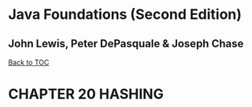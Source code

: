 # **Java Foundations (Second Edition)**
## John Lewis, Peter DePasquale & Joseph Chase

[Back to TOC](THE%20BOOK%20ONJAVA.md)

# CHAPTER 20 HASHING